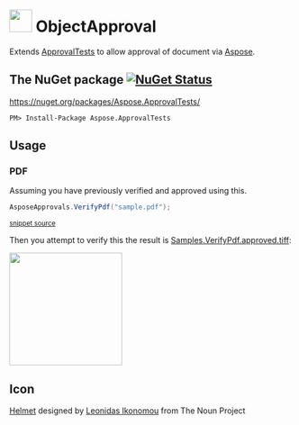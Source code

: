 <!--
This file was generate by MarkdownSnippets.
Source File: /readme.source.md
To change this file edit the source file and then re-run the generation using either the dotnet global tool (https://github.com/SimonCropp/MarkdownSnippets#markdownsnippetstool) or using the api (https://github.com/SimonCropp/MarkdownSnippets#running-as-a-unit-test).
-->
# <img src="https://raw.github.com/SimonCropp/Aspose.ApprovalTests/master/icon.png" height="40px"> ObjectApproval

Extends [ApprovalTests](https://github.com/approvals/ApprovalTests.Net) to allow approval of document via [Aspose](https://www.aspose.com/).


## The NuGet package [![NuGet Status](http://img.shields.io/nuget/v/Aspose.ApprovalTests.svg?style=flat)](https://www.nuget.org/packages/Aspose.ApprovalTests/)

https://nuget.org/packages/Aspose.ApprovalTests/

    PM> Install-Package Aspose.ApprovalTests


## Usage

### PDF

Assuming you have previously verified and approved using this.

<!-- snippet: VerifyPdf -->
```cs
AsposeApprovals.VerifyPdf("sample.pdf");
```
<sup>[snippet source](/src/Tests/Samples.cs#L10-L14)</sup>
<!-- endsnippet -->

Then you attempt to verify this the result is [Samples.VerifyPdf.approved.tiff](https://raw.github.com/SimonCropp/Aspose.ApprovalTests/master/src/Tests/Samples.VerifyPdf.approved.tiff):

<img src="https://raw.github.com/SimonCropp/Aspose.ApprovalTests/master/src/Tests/Samples.VerifyPdf.approved.tiff" height="200px">


## Icon

<a href="http://thenounproject.com/term/helmet/9554/" target="_blank">Helmet</a> designed by <a href="http://thenounproject.com/alterego" target="_blank">Leonidas Ikonomou</a> from The Noun Project
